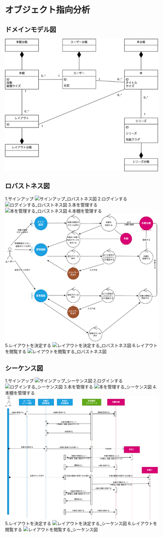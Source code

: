 # オブジェクト指向分析

## ドメインモデル図
![ドメインモデル図](img/domain.png)

## ロバストネス図

1.サインアップ
![サインアップ_ロバストネス図]()
2.ログインする
![ログインする_ロバストネス図]()
3.本を管理する
![本を管理する_ロバストネス図]()
4.本棚を管理する
![本棚を管理する_ロバストネス図](img/robustness_bookshelf.png)
5.レイアウトを決定する
![レイアウトを決定する_ロバストネス図]()
6.レイアウトを閲覧する
![レイアウトを閲覧する_ロバストネス図]()

## シーケンス図

1.サインアップ
![サインアップ_シーケンス図]()
2.ログインする
![ログインする_シーケンス図]()
3.本を管理する
![本を管理する_シーケンス図]()
4.本棚を管理する
![本棚を管理する_シーケンス図](img/sequence_bookshelf.png)
5.レイアウトを決定する
![レイアウトを決定する_シーケンス図]()
6.レイアウトを閲覧する
![レイアウトを閲覧する_シーケンス図]()


